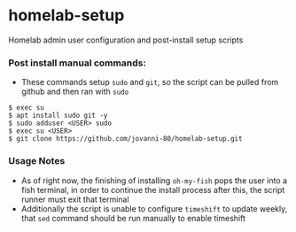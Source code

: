 # homelab-setup
Homelab admin user configuration and post-install setup scripts

### Post install manual commands:
- These commands setup `sudo` and `git`, so the script can be pulled from github and then ran with `sudo`
```shell
$ exec su
$ apt install sudo git -y
$ sudo adduser <USER> sudo
$ exec su <USER>
$ git clone https://github.com/jovanni-80/homelab-setup.git
```

### Usage Notes
- As of right now, the finishing of installing `oh-my-fish` pops the user into a fish terminal, in order to continue the install process after this, the script runner must exit that terminal
- Additionally the script is unable to configure `timeshift` to update weekly, that `sed` command should be run manually to enable timeshift